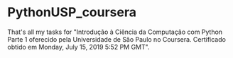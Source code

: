 # PythonUSP_coursera
That's all my tasks for "Introdução à Ciência da Computação com Python Parte 1 oferecido pela Universidade de São Paulo no Coursera. Certificado obtido em Monday, July 15, 2019 5:52 PM GMT".
